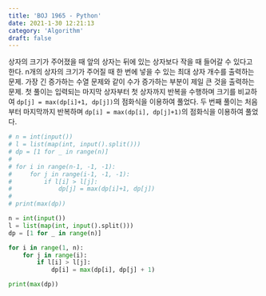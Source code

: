```yaml
---
title: 'BOJ 1965 - Python'
date: 2021-1-30 12:21:13
category: 'Algorithm'
draft: false
---
```

상자의 크기가 주어졌을 때 앞의 상자는 뒤에 있는 상자보다 작을 때 들어갈 수 있다고 한다. n개의 상자의 크기가 주어질 때 한 번에 넣을 수 있는 최대 상자 개수를 출력하는 문제. 가장 긴 증가하는 수열 문제와 같이 수가 증가하는 부분이 제일 큰 것을 출력하는 문제. 첫 풀이는 입력되는 마지막 상자부터 첫 상자까지 반복을 수행하며 크기를 비교하여 `dp[j] = max(dp[i]+1, dp[j])`의 점화식을 이용하여 풀었다. 두 번째 풀이는 처음부터 마지막까지 반복하며 `dp[i] = max(dp[i], dp[j]+1)`의 점화식을 이용하여 풀었다.
```python
# n = int(input())
# l = list(map(int, input().split()))
# dp = [1 for _ in range(n)]
#
# for i in range(n-1, -1, -1):
#     for j in range(i-1, -1, -1):
#         if l[i] > l[j]:
#             dp[j] = max(dp[i]+1, dp[j])
#
# print(max(dp))

n = int(input())
l = list(map(int, input().split()))
dp = [1 for _ in range(n)]

for i in range(1, n):
    for j in range(i):
        if l[i] > l[j]:
            dp[i] = max(dp[i], dp[j] + 1)

print(max(dp))

```